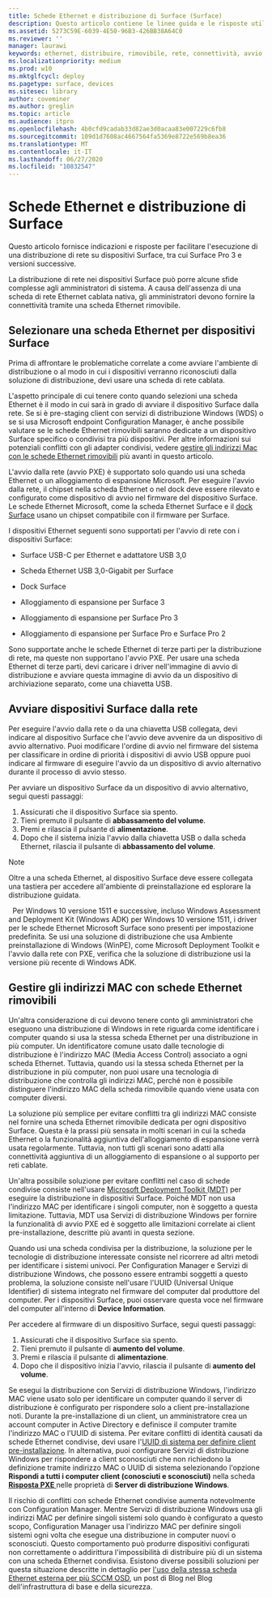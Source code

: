 ```yaml
---
title: Schede Ethernet e distribuzione di Surface (Surface)
description: Questo articolo contiene le linee guida e le risposte utili per aiutarti a eseguire una distribuzione di rete nei dispositivi Surface.
ms.assetid: 5273C59E-6039-4E50-96B3-426BB38A64C0
ms.reviewer: ''
manager: laurawi
keywords: ethernet, distribuire, rimovibile, rete, connettività, avvio, firmware, dispositivo, scheda, avvio PXE, USB
ms.localizationpriority: medium
ms.prod: w10
ms.mktglfcycl: deploy
ms.pagetype: surface, devices
ms.sitesec: library
author: coveminer
ms.author: greglin
ms.topic: article
ms.audience: itpro
ms.openlocfilehash: 4b0cfd9cadab33d82ae3d0acaa83e007229c6fb8
ms.sourcegitcommit: 109d1d7608ac4667564fa5369e8722e569b8ea36
ms.translationtype: MT
ms.contentlocale: it-IT
ms.lasthandoff: 06/27/2020
ms.locfileid: "10832547"
---
```

# Schede Ethernet e distribuzione di Surface


Questo articolo fornisce indicazioni e risposte per facilitare l'esecuzione di una distribuzione di rete su dispositivi Surface, tra cui Surface Pro 3 e versioni successive.

La distribuzione di rete nei dispositivi Surface può porre alcune sfide complesse agli amministratori di sistema. A causa dell'assenza di una scheda di rete Ethernet cablata nativa, gli amministratori devono fornire la connettività tramite una scheda Ethernet rimovibile.

## Selezionare una scheda Ethernet per dispositivi Surface


Prima di affrontare le problematiche correlate a come avviare l'ambiente di distribuzione o al modo in cui i dispositivi verranno riconosciuti dalla soluzione di distribuzione, devi usare una scheda di rete cablata.

L'aspetto principale di cui tenere conto quando selezioni una scheda Ethernet è il modo in cui sarà in grado di avviare il dispositivo Surface dalla rete. Se si è pre-staging client con servizi di distribuzione Windows (WDS) o se si usa Microsoft endpoint Configuration Manager, è anche possibile valutare se le schede Ethernet rimovibili saranno dedicate a un dispositivo Surface specifico o condivisi tra più dispositivi. Per altre informazioni sui potenziali conflitti con gli adapter condivisi, vedere [gestire gli indirizzi Mac con le schede Ethernet rimovibili](#manage-mac-addresses) più avanti in questo articolo.

L'avvio dalla rete (avvio PXE) è supportato solo quando usi una scheda Ethernet o un alloggiamento di espansione Microsoft. Per eseguire l'avvio dalla rete, il chipset nella scheda Ethernet o nel dock deve essere rilevato e configurato come dispositivo di avvio nel firmware del dispositivo Surface. Le schede Ethernet Microsoft, come la scheda Ethernet Surface e il [dock Surface](https://www.microsoft.com/surface/accessories/surface-dock) usano un chipset compatibile con il firmware per Surface.

I dispositivi Ethernet seguenti sono supportati per l'avvio di rete con i dispositivi Surface:

-   Surface USB-C per Ethernet e adattatore USB 3,0

-   Scheda Ethernet USB 3,0-Gigabit per Surface

-   Dock Surface

-   Alloggiamento di espansione per Surface 3

-   Alloggiamento di espansione per Surface Pro 3

-   Alloggiamento di espansione per Surface Pro e Surface Pro 2

Sono supportate anche le schede Ethernet di terze parti per la distribuzione di rete, ma queste non supportano l'avvio PXE. Per usare una scheda Ethernet di terze parti, devi caricare i driver nell'immagine di avvio di distribuzione e avviare questa immagine di avvio da un dispositivo di archiviazione separato, come una chiavetta USB.

## Avviare dispositivi Surface dalla rete

Per eseguire l'avvio dalla rete o da una chiavetta USB collegata, devi indicare al dispositivo Surface che l'avvio deve avvenire da un dispositivo di avvio alternativo. Puoi modificare l'ordine di avvio nel firmware del sistema per classificare in ordine di priorità i dispositivi di avvio USB oppure puoi indicare al firmware di eseguire l'avvio da un dispositivo di avvio alternativo durante il processo di avvio stesso.

Per avviare un dispositivo Surface da un dispositivo di avvio alternativo, segui questi passaggi:

1.  Assicurati che il dispositivo Surface sia spento.
2.  Tieni premuto il pulsante di **abbassamento del volume**.
3.  Premi e rilascia il pulsante di **alimentazione**.
4.  Dopo che il sistema inizia l'avvio dalla chiavetta USB o dalla scheda Ethernet, rilascia il pulsante di **abbassamento del volume**.

>[!NOTE]
>Oltre a una scheda Ethernet, al dispositivo Surface deve essere collegata una tastiera per accedere all'ambiente di preinstallazione ed esplorare la distribuzione guidata.

 
Per Windows 10 versione 1511 e successive, incluso Windows Assessment and Deployment Kit (Windows ADK) per Windows 10 versione 1511, i driver per le schede Ethernet Microsoft Surface sono presenti per impostazione predefinita. Se usi una soluzione di distribuzione che usa Ambiente preinstallazione di Windows (WinPE), come Microsoft Deployment Toolkit e l'avvio dalla rete con PXE, verifica che la soluzione di distribuzione usi la versione più recente di Windows ADK.

## <a href="" id="manage-mac-addresses"></a>Gestire gli indirizzi MAC con schede Ethernet rimovibili

Un'altra considerazione di cui devono tenere conto gli amministratori che eseguono una distribuzione di Windows in rete riguarda come identificare i computer quando si usa la stessa scheda Ethernet per una distribuzione in più computer. Un identificatore comune usato dalle tecnologie di distribuzione è l'indirizzo MAC (Media Access Control) associato a ogni scheda Ethernet. Tuttavia, quando usi la stessa scheda Ethernet per la distribuzione in più computer, non puoi usare una tecnologia di distribuzione che controlla gli indirizzi MAC, perché non è possibile distinguere l'indirizzo MAC della scheda rimovibile quando viene usata con computer diversi.

La soluzione più semplice per evitare conflitti tra gli indirizzi MAC consiste nel fornire una scheda Ethernet rimovibile dedicata per ogni dispositivo Surface. Questa è la prassi più sensata in molti scenari in cui la scheda Ethernet o la funzionalità aggiuntiva dell'alloggiamento di espansione verrà usata regolarmente. Tuttavia, non tutti gli scenari sono adatti alla connettività aggiuntiva di un alloggiamento di espansione o al supporto per reti cablate.

Un'altra possibile soluzione per evitare conflitti nel caso di schede condivise consiste nell'usare [Microsoft Deployment Toolkit (MDT)](https://technet.microsoft.com/windows/dn475741) per eseguire la distribuzione in dispositivi Surface. Poiché MDT non usa l'indirizzo MAC per identificare i singoli computer, non è soggetto a questa limitazione. Tuttavia, MDT usa Servizi di distribuzione Windows per fornire la funzionalità di avvio PXE ed è soggetto alle limitazioni correlate ai client pre-installazione, descritte più avanti in questa sezione.

Quando usi una scheda condivisa per la distribuzione, la soluzione per le tecnologie di distribuzione interessate consiste nel ricorrere ad altri metodi per identificare i sistemi univoci. Per Configuration Manager e Servizi di distribuzione Windows, che possono essere entrambi soggetti a questo problema, la soluzione consiste nell'usare l'UUID (Universal Unique Identifier) di sistema integrato nel firmware del computer dal produttore del computer. Per i dispositivi Surface, puoi osservare questa voce nel firmware del computer all'interno di **Device Information**.

Per accedere al firmware di un dispositivo Surface, segui questi passaggi:

1.  Assicurati che il dispositivo Surface sia spento.
2.  Tieni premuto il pulsante di **aumento del volume**.
3.  Premi e rilascia il pulsante di **alimentazione**.
4.  Dopo che il dispositivo inizia l'avvio, rilascia il pulsante di **aumento del volume**.

Se esegui la distribuzione con Servizi di distribuzione Windows, l'indirizzo MAC viene usato solo per identificare un computer quando il server di distribuzione è configurato per rispondere solo a client pre-installazione noti. Durante la pre-installazione di un client, un amministratore crea un account computer in Active Directory e definisce il computer tramite l'indirizzo MAC o l'UUID di sistema. Per evitare conflitti di identità causati da schede Ethernet condivise, devi usare l'[UUID di sistema per definire client pre-installazione](https://technet.microsoft.com/library/cc742034). In alternativa, puoi configurare Servizi di distribuzione Windows per rispondere a client sconosciuti che non richiedono la definizione tramite indirizzo MAC o UUID di sistema selezionando l'opzione **Rispondi a tutti i computer client (conosciuti e sconosciuti)** nella scheda [**Risposta PXE** ](https://technet.microsoft.com/library/cc732360)nelle proprietà di **Server di distribuzione Windows**.

Il rischio di conflitti con schede Ethernet condivise aumenta notevolmente con Configuration Manager. Mentre Servizi di distribuzione Windows usa gli indirizzi MAC per definire singoli sistemi solo quando è configurato a questo scopo, Configuration Manager usa l'indirizzo MAC per definire singoli sistemi ogni volta che esegue una distribuzione in computer nuovi o sconosciuti. Questo comportamento può produrre dispositivi configurati non correttamente o addirittura l'impossibilità di distribuire più di un sistema con una scheda Ethernet condivisa. Esistono diverse possibili soluzioni per questa situazione descritte in dettaglio per [l'uso della stessa scheda Ethernet esterna per più SCCM OSD](https://techcommunity.microsoft.com/t5/core-infrastructure-and-security/how-to-use-the-same-external-ethernet-adapter-for-multiple-sccm/ba-p/257374), un post di Blog nel Blog dell'infrastruttura di base e della sicurezza.

 

 






